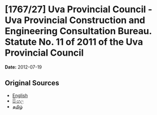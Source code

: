 # [1767/27] Uva Provincial Council - Uva Provincial Construction and Engineering Consultation Bureau. Statute No. 11 of 2011 of the Uva Provincial Council

**Date:** 2012-07-19

## Original Sources

- [English](https://documents.gov.lk/view/extra-gazettes/2012/7/1767-27_E.pdf)
- [සිංහල](https://documents.gov.lk/view/extra-gazettes/2012/7/1767-27_S.pdf)
- [தமிழ்](https://documents.gov.lk/view/extra-gazettes/2012/7/1767-27_T.pdf)
